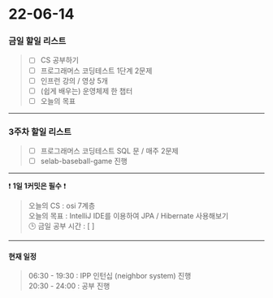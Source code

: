 # 22-06-14

### 금일 할일 리스트

> - [ ]  CS 공부하기  
> - [ ]  프로그래머스 코딩테스트 1단계 2문제  
> - [ ]  인프런 강의 / 영상 5개  
> - [ ]  (쉽게 배우는) 운영체제 한 챕터  
> - [ ]  오늘의 목표    
------------  
### 3주차 할일 리스트
> - [ ]  프로그래머스 코딩테스트 SQL 문 / 매주 2문제  
> - [ ]  selab-baseball-game 진행    
------------  
❗ **1일 1커밋은 필수** ❗
> 오늘의 CS : osi 7계층  
> 오늘의 목표  : IntelliJ IDE를 이용하여 JPA / Hibernate 사용해보기  
> 🕒 금일 공부 시간 :  [  ]    
------------  
#### 현재 일정
> 06:30 - 19:30 : IPP 인턴십 (neighbor system) 진행  
> 20:30 - 24:00 : 공부 진행  
